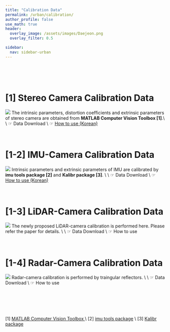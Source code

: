```yaml
---
title: "Calibration Data"
permalink: /urban/calibration/
author_profile: false
use_math: true
header:
  overlay_image: /assets/images/Daejeon.png
  overlay_filter: 0.5

sidebar:
  nav: sidebar-urban
---
```


<br/>
<br/>
<br/>



# [1] Stereo Camera Calibration Data
![ ](https://drive.google.com/uc?id=1mQ97P_wldyX_jRbIFZeiuxzphDqIdW_C)
The intrinsic parameters, distortion coefficients and extrinsic parameters of stereo camera are obtained from **MATLAB Computer Vision Toolbox [1]**.\\
\\
☞ Data Download \\
☞ [How to use (Korean)](https://blog.naver.com/iphone7743/222784779485)
<br/>
<br/>
<br/>

# [1-2] IMU-Camera Calibration Data
![ ](https://drive.google.com/uc?id=1P5-9UePFeTmJDYQw4L6_AyqxSqZwhvNb)
Intrinsic parameters and extrinsic parameters of IMU are calibrated by **imu tools package [2]** and **Kalibr package [3]**. \\
\\
☞ Data Download \\
☞ [How to use (Korean)](https://blog.naver.com/iphone7743/222791696217)
<br/>
<br/>
<br/>

# [1-3] LiDAR-Camera Calibration Data
![ ](https://drive.google.com/uc?id=19HecTPrsvgwmPtGZbwItwg3P_hqka7qi)
The newly proposed LiDAR-camera calibration is performed here. Please refer the paper for details.  \\
\\
☞ Data Download  \\
☞ How to use 
<br/>
<br/>
<br/>

# [1-4] Radar-Camera Calibration Data
![ ](https://drive.google.com/uc?id=1udlmU3NciJymDKQs8WKLlxQA6RhFf6yK)
Radar-camera calibration is performed by traingular reflectors. \\
\\
☞ Data Download  \\
☞ How to use 




<br/>
<br/>
<br/>
<br/>

[1] [MATLAB Computer Vision Toolbox ](https://kr.mathworks.com/help/vision/ug/camera-calibration.html) \\
[2] [imu tools package](https://github.com/gaowenliang/imu_utils) \\
[3] [Kalibr package](https://github.com/ethz-asl/kalibr/wiki)

<br/>
<br/>
